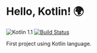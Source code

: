 # Hello, Kotlin! 🌍

![Kotlin 1.1](https://img.shields.io/badge/Kotlin-1.1-orange.svg)
[![Build Status](https://travis-ci.org/albinekcom/HelloKotlin.svg?branch=master)](https://travis-ci.org/albinekcom/HelloKotlin)

First project using Kotlin language.
